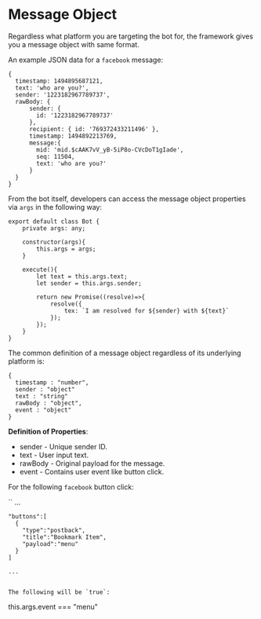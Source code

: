 # Message Object

Regardless what platform you are targeting the bot for, the framework gives you a message object with same format.

An example JSON data for a `facebook` message:

```
{
  timestamp: 1494895687121,
  text: 'who are you?',
  sender: '1223182967789737',
  rawBody: {
      sender: {
        id: '1223182967789737'
      },
      recipient: { id: '769372433211496' },
      timestamp: 1494892213769,
      message:{
        mid: 'mid.$cAAK7vV_yB-5iP8o-CVcDoT1gIade',
        seq: 11504,
        text: 'who are you?'
      }
  }
}

```

From the bot itself, developers can access the message object properties via `args` in the following way:

```
export default class Bot {
    private args: any;

    constructor(args){
        this.args = args;
    }

    execute(){
        let text = this.args.text;
        let sender = this.args.sender;

        return new Promise((resolve)=>{
            resolve({
                tex: `I am resolved for ${sender} with ${text}`   
            });
        });
    }
}
```

The common definition of a message object regardless of its underlying platform is:

```
{
  timestamp : "number",
  sender : "object"
  text : "string"
  rawBody : "object",
  event : "object"
}

```

**Definition of Properties**:

* sender - Unique sender ID.
* text - User input text.
* rawBody - Original payload for the message.
* event - Contains user event like button click.


For the following `facebook` button click:

``
    ...
    
    "buttons":[
      {
        "type":"postback",
        "title":"Bookmark Item",
        "payload":"menu"
      }
    ]
    
    ...

```

The following will be `true`:

```
this.args.event === "menu"

```
  